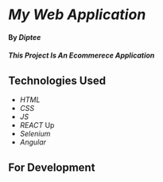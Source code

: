# _My Web Application_

#### By _**Diptee**_

#### _This Project Is An Ecommerece Application_

## Technologies Used

* _HTML_
* _CSS_
* _JS_
* _REACT_ Up
* _Selenium_
* _Angular_

## For Development
